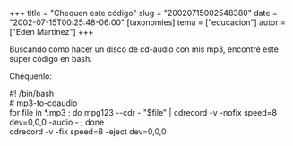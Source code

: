 +++
title = "Chequen este código"
slug = "20020715002548380"
date = "2002-07-15T00:25:48-06:00"
[taxonomies]
tema = ["educacion"]
autor = ["Eden Martinez"]
+++

Buscando cómo hacer un disco de cd-audio con mis mp3, encontré este
súper código en bash.

Chéquenlo:

#! /bin/bash  
\# mp3-to-cdaudio  
for file in \*.mp3 ; do mpg123 --cdr - "$file" \| cdrecord -v -nofix
speed=8 dev=0,0,0 -audio - ; done  
cdrecord -v -fix speed=8 -eject dev=0,0,0

